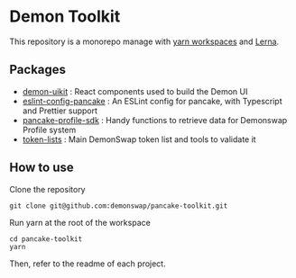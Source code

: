 # Demon Toolkit

This repository is a monorepo manage with [yarn workspaces](https://classic.yarnpkg.com/en/docs/workspaces/) and [Lerna](https://lerna.js.org/). 

## Packages

- [demon-uikit](https://github.com/demonswap/demon-toolkit/tree/master/packages/demon-uikit) : React components used to build the Demon UI
- [eslint-config-pancake](https://github.com/demonswap/pancake-toolkit/tree/master/packages/eslint-config-pancake) : An ESLint config for pancake, with Typescript and Prettier support
- [pancake-profile-sdk](https://github.com/demonswap/pancake-toolkit/tree/master/packages/pancake-profile-sdk) : Handy functions to retrieve data for Demonswap Profile system
- [token-lists](https://github.com/demonswap/pancake-toolkit/tree/master/packages/token-lists) : Main DemonSwap token list and tools to validate it

## How to use

Clone the repository 

```
git clone git@github.com:demonswap/pancake-toolkit.git
```

Run yarn at the root of the workspace

```
cd pancake-toolkit
yarn
```

Then, refer to the readme of each project.
